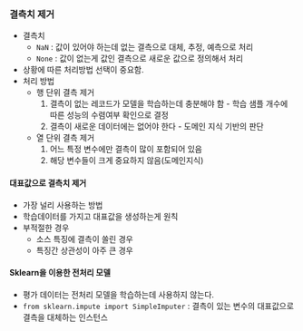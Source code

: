 ### 결측치 제거
- 결측치
  - `NaN` : 값이 있어야 하는데 없는 결측으로 대체, 추정, 예측으로 처리
  - `None` : 값이 없는게 값인 결측으로 새로운 값으로 정의해서 처리
- 상황에 따른 처리방법 선택이 중요함.
- 처리 방법
  - 행 단위 결측 제거
    1. 결측이 없는 레코드가 모델을 학습하는데 충분해야 함 - 학습 샘플 개수에 따른 성능의 수렴여부 확인으로 결정
    2. 결측이 새로운 데이터에는 없어야 한다 - 도메인 지식 기반의 판단
  - 열 단위 결측 제거
    1. 어느 특정 변수에만 결측이 많이 포함되어 있음
    2. 해당 변수들이 크게 중요하지 않음(도메인지식)

#### 대표값으로 결측치 제거
- 가장 널리 사용하는 방법
- 학습데이터를 가지고 대표값을 생성하는게 원칙
- 부적절한 경우
  - 소스 특징에 결측이 쏠린 경우
  - 특징간 상관성이 아주 큰 경우
#### Sklearn을 이용한 전처리 모델
  - 평가 데이터는 전처리 모델을 학습하는데 사용하지 않는다.
  - `from sklearn.impute import SimpleImputer` : 결측이 있는 변수의 대표값으로 결측을 대체하는 인스턴스